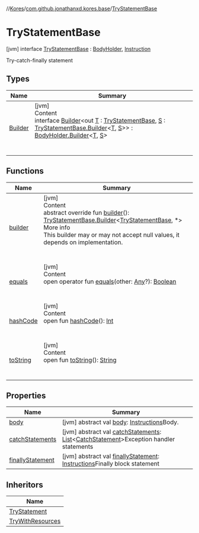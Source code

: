 //[Kores](../../index.md)/[com.github.jonathanxd.kores.base](../index.md)/[TryStatementBase](index.md)



# TryStatementBase  
 [jvm] interface [TryStatementBase](index.md) : [BodyHolder](../-body-holder/index.md), [Instruction](../../com.github.jonathanxd.kores/-instruction/index.md)

Try-catch-finally statement

   


## Types  
  
|  Name|  Summary| 
|---|---|
| <a name="com.github.jonathanxd.kores.base/TryStatementBase.Builder///PointingToDeclaration/"></a>[Builder](-builder/index.md)| <a name="com.github.jonathanxd.kores.base/TryStatementBase.Builder///PointingToDeclaration/"></a>[jvm]  <br>Content  <br>interface [Builder](-builder/index.md)<out [T](-builder/index.md) : [TryStatementBase](index.md), [S](-builder/index.md) : [TryStatementBase.Builder](-builder/index.md)<[T](-builder/index.md), [S](-builder/index.md)>> : [BodyHolder.Builder](../-body-holder/-builder/index.md)<[T](-builder/index.md), [S](-builder/index.md)>   <br><br><br>


## Functions  
  
|  Name|  Summary| 
|---|---|
| <a name="com.github.jonathanxd.kores.base/TryStatementBase/builder/#/PointingToDeclaration/"></a>[builder](builder.md)| <a name="com.github.jonathanxd.kores.base/TryStatementBase/builder/#/PointingToDeclaration/"></a>[jvm]  <br>Content  <br>abstract override fun [builder](builder.md)(): [TryStatementBase.Builder](-builder/index.md)<[TryStatementBase](index.md), *>  <br>More info  <br>This builder may or may not accept null values, it depends on implementation.  <br><br><br>
| <a name="kotlin/Any/equals/#kotlin.Any?/PointingToDeclaration/"></a>[equals](../../com.github.jonathanxd.kores.util/-simple-resolver/index.md#%5Bkotlin%2FAny%2Fequals%2F%23kotlin.Any%3F%2FPointingToDeclaration%2F%5D%2FFunctions%2F-427383591)| <a name="kotlin/Any/equals/#kotlin.Any?/PointingToDeclaration/"></a>[jvm]  <br>Content  <br>open operator fun [equals](../../com.github.jonathanxd.kores.util/-simple-resolver/index.md#%5Bkotlin%2FAny%2Fequals%2F%23kotlin.Any%3F%2FPointingToDeclaration%2F%5D%2FFunctions%2F-427383591)(other: [Any](https://kotlinlang.org/api/latest/jvm/stdlib/kotlin/-any/index.html)?): [Boolean](https://kotlinlang.org/api/latest/jvm/stdlib/kotlin/-boolean/index.html)  <br><br><br>
| <a name="kotlin/Any/hashCode/#/PointingToDeclaration/"></a>[hashCode](../../com.github.jonathanxd.kores.util/-simple-resolver/index.md#%5Bkotlin%2FAny%2FhashCode%2F%23%2FPointingToDeclaration%2F%5D%2FFunctions%2F-427383591)| <a name="kotlin/Any/hashCode/#/PointingToDeclaration/"></a>[jvm]  <br>Content  <br>open fun [hashCode](../../com.github.jonathanxd.kores.util/-simple-resolver/index.md#%5Bkotlin%2FAny%2FhashCode%2F%23%2FPointingToDeclaration%2F%5D%2FFunctions%2F-427383591)(): [Int](https://kotlinlang.org/api/latest/jvm/stdlib/kotlin/-int/index.html)  <br><br><br>
| <a name="kotlin/Any/toString/#/PointingToDeclaration/"></a>[toString](../../com.github.jonathanxd.kores.util/-simple-resolver/index.md#%5Bkotlin%2FAny%2FtoString%2F%23%2FPointingToDeclaration%2F%5D%2FFunctions%2F-427383591)| <a name="kotlin/Any/toString/#/PointingToDeclaration/"></a>[jvm]  <br>Content  <br>open fun [toString](../../com.github.jonathanxd.kores.util/-simple-resolver/index.md#%5Bkotlin%2FAny%2FtoString%2F%23%2FPointingToDeclaration%2F%5D%2FFunctions%2F-427383591)(): [String](https://kotlinlang.org/api/latest/jvm/stdlib/kotlin/-string/index.html)  <br><br><br>


## Properties  
  
|  Name|  Summary| 
|---|---|
| <a name="com.github.jonathanxd.kores.base/TryStatementBase/body/#/PointingToDeclaration/"></a>[body](index.md#%5Bcom.github.jonathanxd.kores.base%2FTryStatementBase%2Fbody%2F%23%2FPointingToDeclaration%2F%5D%2FProperties%2F-427383591)| <a name="com.github.jonathanxd.kores.base/TryStatementBase/body/#/PointingToDeclaration/"></a> [jvm] abstract val [body](index.md#%5Bcom.github.jonathanxd.kores.base%2FTryStatementBase%2Fbody%2F%23%2FPointingToDeclaration%2F%5D%2FProperties%2F-427383591): [Instructions](../../com.github.jonathanxd.kores/-instructions/index.md)Body.   <br>
| <a name="com.github.jonathanxd.kores.base/TryStatementBase/catchStatements/#/PointingToDeclaration/"></a>[catchStatements](catch-statements.md)| <a name="com.github.jonathanxd.kores.base/TryStatementBase/catchStatements/#/PointingToDeclaration/"></a> [jvm] abstract val [catchStatements](catch-statements.md): [List](https://kotlinlang.org/api/latest/jvm/stdlib/kotlin.collections/-list/index.html)<[CatchStatement](../-catch-statement/index.md)>Exception handler statements   <br>
| <a name="com.github.jonathanxd.kores.base/TryStatementBase/finallyStatement/#/PointingToDeclaration/"></a>[finallyStatement](finally-statement.md)| <a name="com.github.jonathanxd.kores.base/TryStatementBase/finallyStatement/#/PointingToDeclaration/"></a> [jvm] abstract val [finallyStatement](finally-statement.md): [Instructions](../../com.github.jonathanxd.kores/-instructions/index.md)Finally block statement   <br>


## Inheritors  
  
|  Name| 
|---|
| <a name="com.github.jonathanxd.kores.base/TryStatement///PointingToDeclaration/"></a>[TryStatement](../-try-statement/index.md)
| <a name="com.github.jonathanxd.kores.base/TryWithResources///PointingToDeclaration/"></a>[TryWithResources](../-try-with-resources/index.md)

